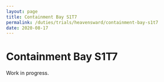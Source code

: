 ```yaml
---
layout: page
title: Containment Bay S1T7
permalink: /duties/trials/heavensward/containment-bay-s1t7
date: 2020-08-17
---
```


# Containment Bay S1T7

Work in progress.
